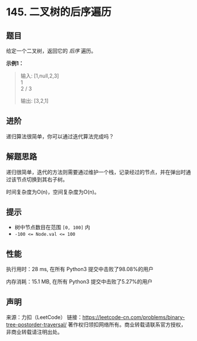 # 145. 二叉树的后序遍历

## 题目

给定一个二叉树，返回它的 *后序* 遍历。

**示例1：**

> 输入: [1,null,2,3]  
>    1
>     \
>      2
>     /
>    3 
> 
> 输出: [3,2,1]

## 进阶

递归算法很简单，你可以通过迭代算法完成吗？

## 解题思路

递归很简单，迭代的方法则需要通过维护一个栈，记录经过的节点，并在弹出时通过该节点切换到其右子树。

时间复杂度为O(n)，空间复杂度为O(n)。

## 提示

* 树中节点数目在范围 `[0, 100]` 内
* `-100 <= Node.val <= 100`

## 性能

执行用时：28 ms, 在所有 Python3 提交中击败了98.08%的用户

内存消耗：15.1 MB, 在所有 Python3 提交中击败了5.27%的用户

## 声明

来源：力扣（LeetCode）
链接：https://leetcode-cn.com/problems/binary-tree-postorder-traversal/
著作权归领扣网络所有。商业转载请联系官方授权，非商业转载请注明出处。